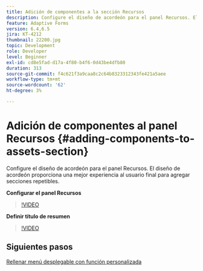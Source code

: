 ```yaml
---
title: Adición de componentes a la sección Recursos
description: Configure el diseño de acordeón para el panel Recursos. El diseño de acordeón proporciona una mejor experiencia al usuario final para agregar secciones repetibles.
feature: Adaptive Forms
version: 6.4,6.5
jira: KT-4212
thumbnail: 22200.jpg
topic: Development
role: Developer
level: Beginner
exl-id: cd8e5fad-d17a-4f80-b4f6-0d43be4dfb80
duration: 313
source-git-commit: f4c621f3a9caa8c2c64b8323312343fe421a5aee
workflow-type: tm+mt
source-wordcount: '62'
ht-degree: 3%

---
```


# Adición de componentes al panel Recursos {#adding-components-to-assets-section}

Configure el diseño de acordeón para el panel Recursos. El diseño de acordeón proporciona una mejor experiencia al usuario final para agregar secciones repetibles.

**Configurar el panel Recursos**

>[!VIDEO](https://video.tv.adobe.com/v/22200?quality=12&learn=on)

**Definir título de resumen**
>[!VIDEO](https://video.tv.adobe.com/v/28387?quality=12&learn=on)

## Siguientes pasos

[Rellenar menú desplegable con función personalizada](./using-custom-functions-and-code-editor.md)
